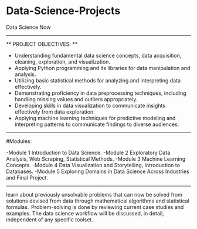 # Data-Science-Projects
Data Science Now

---

** PROJECT OBJECTIVES: **

- Understanding fundamental data science concepts, data acquisition, cleaning, exploration, and visualization. 
- Applying Python programming and its libraries for data manipulation and analysis. 
- Utilizing basic statistical methods for analyzing and interpreting data effectively. 
- Demonstrating proficiency in data preprocessing techniques, including handling missing values and outliers appropriately. 
- Developing skills in data visualization to communicate insights effectively from data exploration. 
- Applying machine learning techniques for predictive modeling and interpreting patterns to communicate findings to diverse audiences. 

---

#Modules:

-Module 1	Introduction to Data Science.
-Module 2	Exploratory Data Analysis, Web Scraping, Statistical Methods.
-Module 3	Machine Learning Concepts.
-Module 4	Data Visualization and Storytelling, Introduction to Databases.
-Module 5	Exploring Domains in Data Science Across Industries and Final Project.

---

learn about previously unsolvable problems that can now be solved from solutions devised from data through mathematical 
algorithms and statistical formulas.  Problem-solving is done by reviewing current case studies and examples. The data science workflow will 
be discussed, in detail, independent of any specific toolset. 
